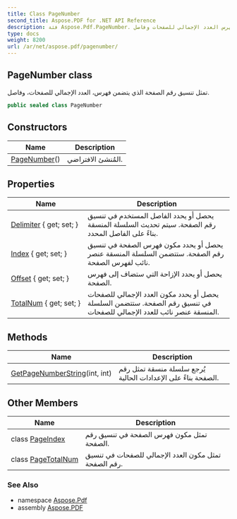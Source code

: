 ```yaml
---
title: Class PageNumber
second_title: Aspose.PDF for .NET API Reference
description: فئة Aspose.Pdf.PageNumber. تمثل تنسيق رقم الصفحة الذي يتضمن فهرس العدد الإجمالي للصفحات وفاصل
type: docs
weight: 8200
url: /ar/net/aspose.pdf/pagenumber/
---
```

## PageNumber class

تمثل تنسيق رقم الصفحة الذي يتضمن فهرس، العدد الإجمالي للصفحات، وفاصل.

```csharp
public sealed class PageNumber
```

## Constructors

| Name | Description |
| --- | --- |
| [PageNumber](pagenumber/)() | المُنشئ الافتراضي. |

## Properties

| Name | Description |
| --- | --- |
| [Delimiter](../../aspose.pdf/pagenumber/delimiter/) { get; set; } | يحصل أو يحدد الفاصل المستخدم في تنسيق رقم الصفحة. سيتم تحديث السلسلة المنسقة بناءً على الفاصل المحدد. |
| [Index](../../aspose.pdf/pagenumber/index/) { get; set; } | يحصل أو يحدد مكون فهرس الصفحة في تنسيق رقم الصفحة. ستتضمن السلسلة المنسقة عنصر نائب لفهرس الصفحة. |
| [Offset](../../aspose.pdf/pagenumber/offset/) { get; set; } | يحصل أو يحدد الإزاحة التي ستضاف إلى فهرس الصفحة. |
| [TotalNum](../../aspose.pdf/pagenumber/totalnum/) { get; set; } | يحصل أو يحدد مكون العدد الإجمالي للصفحات في تنسيق رقم الصفحة. ستتضمن السلسلة المنسقة عنصر نائب للعدد الإجمالي للصفحات. |

## Methods

| Name | Description |
| --- | --- |
| [GetPageNumberString](../../aspose.pdf/pagenumber/getpagenumberstring/)(int, int) | يُرجع سلسلة منسقة تمثل رقم الصفحة بناءً على الإعدادات الحالية. |

## Other Members

| Name | Description |
| --- | --- |
| class [PageIndex](../../aspose.pdf/pagenumber.pageindex) | تمثل مكون فهرس الصفحة في تنسيق رقم الصفحة. |
| class [PageTotalNum](../../aspose.pdf/pagenumber.pagetotalnum) | تمثل مكون العدد الإجمالي للصفحات في تنسيق رقم الصفحة. |

### See Also

* namespace [Aspose.Pdf](../../aspose.pdf/)
* assembly [Aspose.PDF](../../)